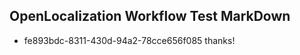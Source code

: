 ## OpenLocalization Workflow Test MarkDown
* fe893bdc-8311-430d-94a2-78cce656f085 thanks!

<!--HONumber=Jul16_HO2-->


